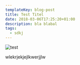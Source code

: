 ```yaml
---
templateKey: blog-post
title: Test Titel
date: 2018-03-06T17:25:20+01:00
description: bla blabal
tags:
  - sdkj
---
```

![test](/img/ta-weiterleitung_keypasta.jpg)

wlekrjekjejlkwerjjlw

